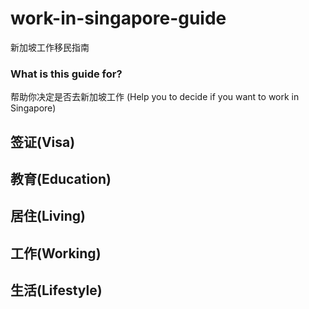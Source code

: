 # work-in-singapore-guide

新加坡工作移民指南

### What is this guide for?
帮助你决定是否去新加坡工作 (Help you to decide if you want to work in Singapore)

## 签证(Visa)

## 教育(Education)

## 居住(Living)

## 工作(Working)

## 生活(Lifestyle)
